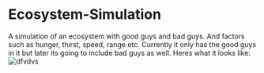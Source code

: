 # Ecosystem-Simulation
A simulation of an ecosystem with good guys and bad guys. And factors such as hunger, thirst, speed, range etc. Currently it only has the good guys in it but later its going to include bad guys as well.
Heres what it looks like:
![dfvdvs](https://github.com/user-attachments/assets/0595fad1-9a3e-4169-bb34-41fd891ae2d7)
